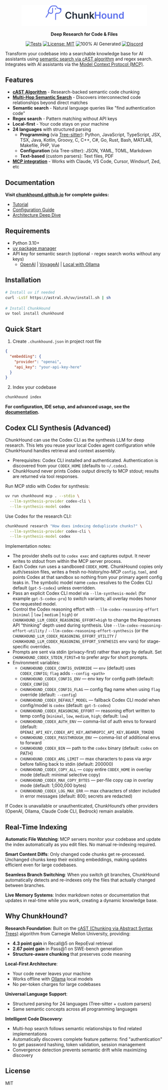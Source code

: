 <p align="center">
  <a href="https://chunkhound.github.io">
    <picture>
      <source media="(prefers-color-scheme: dark)" srcset="public/wordmark-centered-dark.svg">
      <img src="public/wordmark-centered.svg" alt="ChunkHound" width="400">
    </picture>
  </a>
</p>

<p align="center">
  <strong>Deep Research for Code & Files</strong>
</p>

<p align="center">
  <a href="https://github.com/chunkhound/chunkhound/actions/workflows/smoke-tests.yml"><img src="https://github.com/chunkhound/chunkhound/actions/workflows/smoke-tests.yml/badge.svg" alt="Tests"></a>
  <a href="https://opensource.org/licenses/MIT"><img src="https://img.shields.io/badge/license-MIT-blue.svg" alt="License: MIT"></a>
  <img src="https://img.shields.io/badge/100%25%20AI-Generated-ff69b4.svg" alt="100% AI Generated">
  <a href="https://discord.gg/BAepHEXXnX"><img src="https://img.shields.io/badge/Discord-Join_Community-5865F2?logo=discord&logoColor=white" alt="Discord"></a>
</p>

Transform your codebase into a searchable knowledge base for AI assistants using [semantic search via cAST algorithm](https://arxiv.org/pdf/2506.15655) and regex search. Integrates with AI assistants via the [Model Context Protocol (MCP)](https://spec.modelcontextprotocol.io/).

## Features

- **[cAST Algorithm](https://arxiv.org/pdf/2506.15655)** - Research-backed semantic code chunking
- **[Multi-Hop Semantic Search](https://chunkhound.github.io/under-the-hood/#multi-hop-semantic-search)** - Discovers interconnected code relationships beyond direct matches
- **Semantic search** - Natural language queries like "find authentication code"
- **Regex search** - Pattern matching without API keys
- **Local-first** - Your code stays on your machine
- **24 languages** with structured parsing
  - **Programming** (via [Tree-sitter](https://tree-sitter.github.io/tree-sitter/)): Python, JavaScript, TypeScript, JSX, TSX, Java, Kotlin, Groovy, C, C++, C#, Go, Rust, Bash, MATLAB, Makefile, PHP, Vue
  - **Configuration** (via Tree-sitter): JSON, YAML, TOML, Markdown
  - **Text-based** (custom parsers): Text files, PDF
- **[MCP integration](https://spec.modelcontextprotocol.io/)** - Works with Claude, VS Code, Cursor, Windsurf, Zed, etc

## Documentation

**Visit [chunkhound.github.io](https://chunkhound.github.io) for complete guides:**
- [Tutorial](https://chunkhound.github.io/tutorial/)
- [Configuration Guide](https://chunkhound.github.io/configuration/)
- [Architecture Deep Dive](https://chunkhound.github.io/under-the-hood/)

## Requirements

- Python 3.10+
- [uv package manager](https://docs.astral.sh/uv/)
- API key for semantic search (optional - regex search works without any keys)
  - [OpenAI](https://platform.openai.com/api-keys) | [VoyageAI](https://dash.voyageai.com/) | [Local with Ollama](https://ollama.ai/)

## Installation

```bash
# Install uv if needed
curl -LsSf https://astral.sh/uv/install.sh | sh

# Install ChunkHound
uv tool install chunkhound
```

## Quick Start

1. Create `.chunkhound.json` in project root file
```json
{
  "embedding": {
    "provider": "openai",
    "api_key": "your-api-key-here"
  }
}
```
2. Index your codebase
```bash
chunkhound index
```

**For configuration, IDE setup, and advanced usage, see the [documentation](https://chunkhound.github.io).**

## Codex CLI Synthesis (Advanced)

ChunkHound can use the Codex CLI as the synthesis LLM for deep research. This lets you reuse your local Codex agent configuration while ChunkHound handles retrieval and context assembly.

- Prerequisites: Codex CLI installed and authenticated. Authentication is discovered from your `CODEX_HOME` (defaults to `~/.codex`).
- ChunkHound never prints Codex output directly to MCP stdout; results are returned via tool responses.

Run MCP stdio with Codex for synthesis:

```bash
uv run chunkhound mcp . --stdio \
  --llm-synthesis-provider codex-cli \
  --llm-synthesis-model codex
```

Use Codex for the research CLI:

```bash
chunkhound research "How does indexing deduplicate chunks?" \
  --llm-synthesis-provider codex-cli \
  --llm-synthesis-model codex
```

Implementation notes:
- The provider shells out to `codex exec` and captures output. It never writes to stdout from within the MCP server process.
- Each Codex run uses a sandboxed `CODEX_HOME`. ChunkHound copies only auth/session files, writes a fresh no-history/no-MCP `config.toml`, and points Codex at that sandbox so nothing from your primary agent config leaks in. The symbolic model name `codex` resolves to the Codex CLI default (`gpt-5-codex`) unless overridden.
- Pass an explicit Codex CLI model via `--llm-synthesis-model` (for example `gpt-5-codex-pro`) to switch variants; all overlay modes honor the requested model.
- Control the Codex reasoning effort with `--llm-codex-reasoning-effort` (`minimal` | `low` | `medium` | `high`) or `CHUNKHOUND_LLM_CODEX_REASONING_EFFORT=high` to change the Responses API “thinking” depth used during synthesis. Use `--llm-codex-reasoning-effort-utility` / `--llm-codex-reasoning-effort-synthesis` (or the `CHUNKHOUND_LLM_CODEX_REASONING_EFFORT_UTILITY` / `CHUNKHOUND_LLM_CODEX_REASONING_EFFORT_SYNTHESIS` env vars) for stage-specific overrides.
- Prompts are sent via stdin (privacy-first) rather than argv by default. Set `CHUNKHOUND_CODEX_STDIN_FIRST=0` to prefer argv for short prompts.
- Environment variables:
  - `CHUNKHOUND_CODEX_CONFIG_OVERRIDE` — `env` (default) uses `CODEX_CONFIG`; `flag` adds `--config <path>`
  - `CHUNKHOUND_CODEX_CONFIG_ENV` — env key for config path (default: `CODEX_CONFIG`)
  - `CHUNKHOUND_CODEX_CONFIG_FLAG` — config flag name when using `flag` override (default: `--config`)
  - `CHUNKHOUND_CODEX_DEFAULT_MODEL` — fallback Codex CLI model when config/model is `codex` (default: `gpt-5-codex`)
  - `CHUNKHOUND_CODEX_REASONING_EFFORT` — reasoning effort written to temp config (`minimal`, `low`, `medium`, `high`; default: `low`)
  - `CHUNKHOUND_CODEX_AUTH_ENV` — comma-list of auth envs to forward (default: `OPENAI_API_KEY,CODEX_API_KEY,ANTHROPIC_API_KEY,BEARER_TOKEN`)
  - `CHUNKHOUND_CODEX_PASSTHROUGH_ENV` — comma-list of additional envs to forward
  - `CHUNKHOUND_CODEX_BIN` — path to the `codex` binary (default: `codex` on PATH)
  - `CHUNKHOUND_CODEX_ARG_LIMIT` — max characters to pass via argv before falling back to stdin (default: 200000)
  - `CHUNKHOUND_CODEX_COPY_ALL` — copy entire `CODEX_HOME` in overlay mode (default: minimal selective copy)
  - `CHUNKHOUND_CODEX_MAX_COPY_BYTES` — per-file copy cap in overlay mode (default: 1,000,000 bytes)
  - `CHUNKHOUND_CODEX_LOG_MAX_ERR` — max characters of stderr included in error messages (default: 800; secrets are redacted)

If Codex is unavailable or unauthenticated, ChunkHound’s other providers (OpenAI, Ollama, Claude Code CLI, Bedrock) remain available.

## Real-Time Indexing

**Automatic File Watching**: MCP servers monitor your codebase and update the index automatically as you edit files. No manual re-indexing required.

**Smart Content Diffs**: Only changed code chunks get re-processed. Unchanged chunks keep their existing embeddings, making updates efficient even for large codebases.

**Seamless Branch Switching**: When you switch git branches, ChunkHound automatically detects and re-indexes only the files that actually changed between branches.

**Live Memory Systems**: Index markdown notes or documentation that updates in real-time while you work, creating a dynamic knowledge base.

## Why ChunkHound?

**Research Foundation**: Built on the [cAST (Chunking via Abstract Syntax Trees)](https://arxiv.org/pdf/2506.15655) algorithm from Carnegie Mellon University, providing:
- **4.3 point gain** in Recall@5 on RepoEval retrieval
- **2.67 point gain** in Pass@1 on SWE-bench generation
- **Structure-aware chunking** that preserves code meaning

**Local-First Architecture**:
- Your code never leaves your machine
- Works offline with [Ollama](https://ollama.ai/) local models
- No per-token charges for large codebases

**Universal Language Support**:
- Structured parsing for 24 languages (Tree-sitter + custom parsers)
- Same semantic concepts across all programming languages

**Intelligent Code Discovery**:
- Multi-hop search follows semantic relationships to find related implementations
- Automatically discovers complete feature patterns: find "authentication" to get password hashing, token validation, session management
- Convergence detection prevents semantic drift while maximizing discovery

## License

MIT
